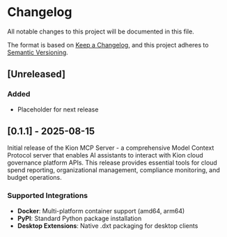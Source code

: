# Changelog

All notable changes to this project will be documented in this file.

The format is based on [Keep a Changelog](https://keepachangelog.com/en/1.0.0/),
and this project adheres to [Semantic Versioning](https://semver.org/spec/v2.0.0.html).

## [Unreleased]

### Added
- Placeholder for next release

## [0.1.1] - 2025-08-15

Initial release of the Kion MCP Server - a comprehensive Model Context Protocol server that enables AI assistants to interact with Kion cloud governance platform APIs. This release provides essential tools for cloud spend reporting, organizational management, compliance monitoring, and budget operations.

### Supported Integrations
- **Docker**: Multi-platform container support (amd64, arm64)
- **PyPI**: Standard Python package installation
- **Desktop Extensions**: Native .dxt packaging for desktop clients
